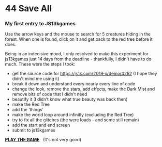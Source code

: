 # 44 Save All

### My first entry to JS13kgames
Use the arrow keys and the mouse to search for 5 creatures hiding in the forest. When one is found, click on it and get back to the red tree before it does.

Being in an indecisive mood, I only resolved to make this experiment for js13kgames just 14 days from the deadline - thankfully, I didn't have to do much.
These were the steps I took:

- get the source code for <https://js1k.com/2019-x/demo/4292> (I hope they didn't mind me using it)
- break it down and understand ~~every~~ nearly every line of code
- change the look, remove the stars, add effects, make the Dark Mist and remove bits of code that I didn't need
- beautify it (I didn't know what true beauty was back then)
- make the Red Tree
- add the 'things'
- make the world loop around infinitly (excluding the Red Tree)
- try to fix all the glitches (the were loads - and some still remain)
- add the start and end screen
- submit to js13kgames

[**PLAY THE GAME**](https://js13kgames.com/entries/44-save-all) &nbsp;&nbsp;(It's not very good)

